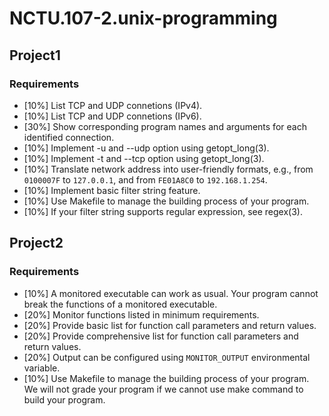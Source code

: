 # NCTU.107-2.unix-programming


## Project1
### Requirements
* [10%] List TCP and UDP connetions (IPv4).
* [10%] List TCP and UDP connetions (IPv6).
* [30%] Show corresponding program names and arguments for each identified connection.
* [10%] Implement -u and --udp option using getopt\_long(3).
* [10%] Implement -t and --tcp option using getopt\_long(3).
* [10%] Translate network address into user-friendly formats, e.g., from `0100007F` to `127.0.0.1`, and from `FE01A8C0` to `192.168.1.254`.
* [10%] Implement basic filter string feature.
* [10%] Use Makefile to manage the building process of your program.
* [10%] If your filter string supports regular expression, see regex(3).


## Project2
### Requirements
* [10%] A monitored executable can work as usual. Your program cannot break the functions of a monitored executable.
* [20%] Monitor functions listed in minimum requirements.
* [20%] Provide basic list for function call parameters and return values.
* [20%] Provide comprehensive list for function call parameters and return values.
* [20%] Output can be configured using `MONITOR_OUTPUT` environmental variable.
* [10%] Use Makefile to manage the building process of your program. We will not grade your program if we cannot use make command to build your program.
